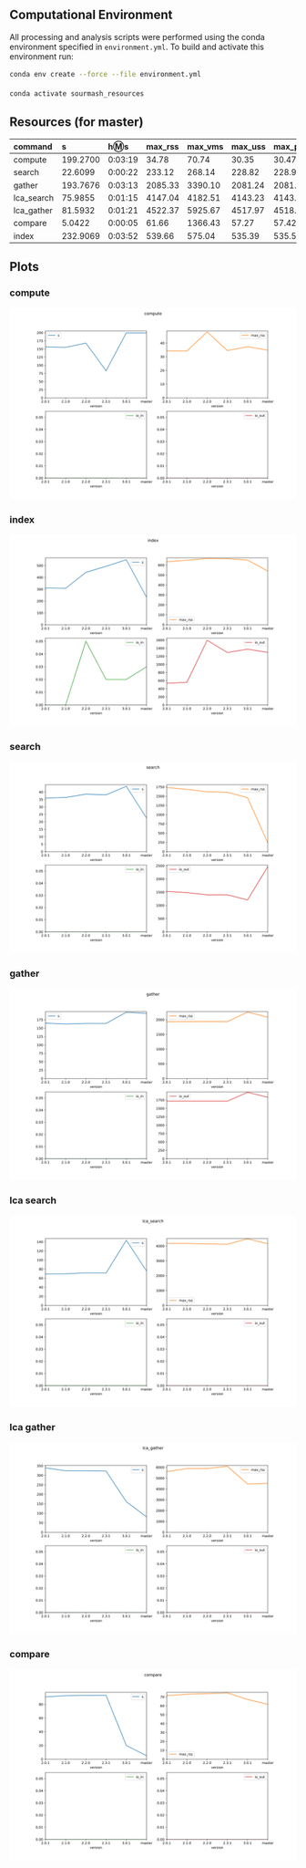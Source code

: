 
## Computational Environment

All processing and analysis scripts were performed using the conda environment specified in `environment.yml`.
To build and activate this environment run:

```bash
conda env create --force --file environment.yml

conda activate sourmash_resources
```

## Resources (for master)

| command | s | h:m:s | max_rss | max_vms | max_uss | max_pss | io_in | io_out | mean_load  |
| :-- | :-- | :-- | :-- | :-- | :-- | :-- | :-- | :-- | :-- |
|compute|199.2700|0:03:19|34.78|70.74|30.35|30.47|0.00|0.00|98.26|
|search|22.6099|0:00:22|233.12|268.14|228.82|228.94|0.00|2465.77|69.00|
|gather|193.7676|0:03:13|2085.33|3390.10|2081.24|2081.39|0.00|1832.99|85.81|
|lca_search|75.9855|0:01:15|4147.04|4182.51|4143.23|4143.35|0.00|0.00|60.36|
|lca_gather|81.5932|0:01:21|4522.37|5925.67|4517.97|4518.12|0.00|0.00|93.48|
|compare|5.0422|0:00:05|61.66|1366.43|57.27|57.42|0.00|0.00|90.61|
|index|232.9069|0:03:52|539.66|575.04|535.39|535.50|0.03|1296.12|36.77|

## Plots

### compute

[![](plots/compute.svg?sanitize=true)](plots/compute.svg)

### index

[![](plots/index.svg?sanitize=true)](plots/index.svg)

### search

[![](plots/search.svg?sanitize=true)](plots/search.svg)

### gather

[![](plots/gather.svg?sanitize=true)](plots/gather.svg)

### lca search

[![](plots/lca_search.svg?sanitize=true)](plots/lca_search.svg)

### lca gather

[![](plots/lca_gather.svg?sanitize=true)](plots/lca_gather.svg)

### compare

[![](plots/compare.svg?sanitize=true)](plots/compare.svg)
